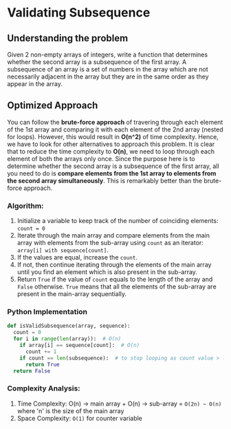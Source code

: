 # Validating Subsequence

## Understanding the problem
Given 2 non-empty arrays of integers, write a function that determines whether the second array is a subsequence of the first array. A subsequence of an array is a set of numbers in the array which are not necessarily adjacent in the array but they are in the same order as they appear in the array.

## Optimized Approach

You can follow the **brute-force approach** of travering through each element of the 1st array and comparing it with each element of the 2nd array (nested for loops). However, this would result in **O(n^2)** of time complexity. Hence, we have to look for other alternatives to approach this problem. It is clear that to reduce the time complexity to **O(n)**, we need to loop through each element of both the arrays only once. Since the purpose here is to determine whether the second array is a subsequence of the first array, all you need to do is **compare elements from the 1st array to elements from the second array simultaneously**. This is remarkably better than the brute-force approach.

### Algorithm:
1. Initialize a variable to keep track of the number of coinciding elements: ```count = 0```
2. Iterate through the main array and compare elements from the main array with elements from the sub-array using ```count``` as an iterator: ```array[i] with sequence[count]```.
3. If the values are equal, increase the ```count```.
4. If not, then continue iterating through the elements of the main array until you find an element which is also present in the sub-array.
5. Return ```True``` if the value of ```count``` equals to the length of the array and ```False``` otherwise. ```True``` means that all the elements of the sub-array are present in the main-array sequentially.

### Python Implementation
```python
def isValidSubsequence(array, sequence):
  count = 0
  for i in range(len(array)):  # O(n)
    if array[i] == sequence[count]:  # O(n)
      count += 1
    if count == len(subsequence):  # to stop looping as count value > last index of sub-array (after looping through the sub-array)
      return True
  return False
  ```

### Complexity Analysis: 
1. Time Complexity: O(n) -> main array + O(n) -> sub-array = ```O(2n) ~ O(n)``` where 'n' is the size of the main array
2. Space Complexity: ```O(1)``` for counter variable

